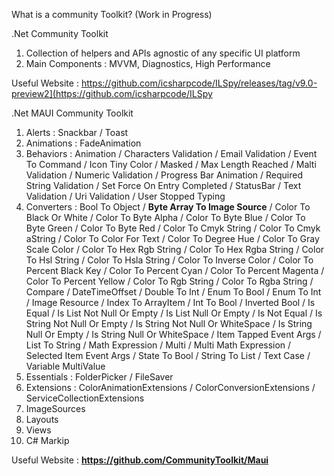 What is a community Toolkit? (Work in Progress)

.Net Community Toolkit
1. Collection of helpers and APIs agnostic of any specific UI platform
2. Main Components : MVVM, Diagnostics, High Performance

Useful Website : https://github.com/icsharpcode/ILSpy/releases/tag/v9.0-preview2](https://github.com/icsharpcode/ILSpy

.Net MAUI Community Toolkit
1. Alerts : Snackbar / Toast
2. Animations : FadeAnimation
3. Behaviors : Animation / Characters Validation / Email Validation / Event To Command / Icon Tiny Color / Masked / Max Length Reached / Malti Validation / Numeric Validation / Progress Bar Animation / Required String Validation / Set Force On Entry Completed / StatusBar / Text Validation / Uri Validation / User Stopped Typing
4. Converters : Bool To Object / **Byte Array To Image Source** / Color To Black Or White / Color To Byte Alpha / Color To Byte Blue / Color To Byte Green / Color To Byte Red / Color To Cmyk String / Color To Cmyk aString / Color To Color For Text / Color To Degree Hue / Color To Gray Scale Color / Color To Hex Rgb String / Color To Hex Rgba String / Color To Hsl String / Color To Hsla String / Color To Inverse Color / Color To Percent Black Key / Color To Percent Cyan / Color To Percent Magenta / Color To Percent Yellow / Color To Rgb String / Color To Rgba String / Compare / DateTimeOffset / Double To Int / Enum To Bool / Enum To Int / Image Resource / Index To ArrayItem / Int To Bool / Inverted Bool / Is Equal / Is List Not Null Or Empty / Is List Null Or Empty / Is Not Equal / Is String Not Null Or Empty / Is String Not Null Or WhiteSpace / Is String Null Or Empty / Is String Null Or WhiteSpace / Item Tapped Event Args / List To String / Math Expression / Multi / Multi Math Expression / Selected Item Event Args / State To Bool / String To List / Text Case / Variable MultiValue
5. Essentials : FolderPicker / FileSaver
6. Extensions : ColorAnimationExtensions / ColorConversionExtensions / ServiceCollectionExtensions
7. ImageSources
8. Layouts
9. Views
10. C# Markip

Useful Website : **https://github.com/CommunityToolkit/Maui**

